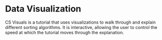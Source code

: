 # Data Visualization
CS Visuals is a tutorial that uses visualizations to walk through and explain different sorting algorithms.
 It is interactive, allowing the user to control the speed at which the tutorial moves through the explanation.
